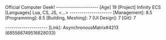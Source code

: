 Official Computer Geek!
     ---------------------
[Age] 19
[Project] Infinity ECS
[Languages] Lua, CS, JS, <...>
     ---------------------
[Management]: 8.5
[Programming]: 8.5
[Building,  Meshing]: 7
[UI Design]: 7
[Git]: 7

[Design]: 4.5
[Art, GFX]: 4.5
     ---------------------
[Link]: AsynchronousMatrix#4213 (685566749516628033)
